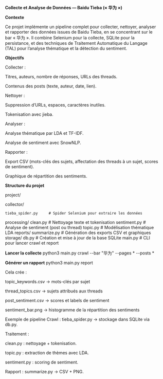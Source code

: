 **Collecte et Analyse de Données — Baidu Tieba (« 华为 »)**

**Contexte**

Ce projet implémente un pipeline complet pour collecter, nettoyer, analyser et rapporter des données issues de Baidu Tieba, en se concentrant sur le bar « 华为 ».
Il combine Selenium pour la collecte, SQLite pour la persistance, et des techniques de Traitement Automatique du Langage (TAL) pour l’analyse thématique et la détection du sentiment.

**Objectifs**

Collecter :

Titres, auteurs, nombre de réponses, URLs des threads.

Contenus des posts (texte, auteur, date, lien).

Nettoyer :

Suppression d’URLs, espaces, caractères inutiles.

Tokenisation avec jieba.

Analyser :

Analyse thématique par LDA et TF-IDF.

Analyse de sentiment avec SnowNLP.

Rapporter :

Export CSV (mots-clés des sujets, affectation des threads à un sujet, scores de sentiment).

Graphique de répartition des sentiments.

**Structure du projet**

project/

  collector/
  
    tieba_spider.py     # Spider Selenium pour extraire les données
    
  processing/
    clean.py            # Nettoyage texte et tokenisation
    sentiment.py        # Analyse de sentiment (post ou thread)
    topic.py            # Modélisation thématique LDA
  reports/
    summarize.py        # Génération des exports CSV et graphiques
  storage/
    db.py               # Création et mise à jour de la base SQLite
  main.py               # CLI pour lancer crawl et report

**Lancer la collecte**
  python3 main.py crawl --bar "华为" --pages * --posts *

**Générer un rapport**
python3 main.py report

Cela crée :

topic_keywords.csv → mots-clés par sujet

thread_topics.csv → sujets attribués aux threads

post_sentiment.csv → scores et labels de sentiment

sentiment_bar.png → histogramme de la répartition des sentiments

Exemple de pipeline
Crawl : tieba_spider.py → stockage dans SQLite via db.py.

Traitement :

clean.py : nettoyage + tokenisation.

topic.py : extraction de thèmes avec LDA.

sentiment.py : scoring de sentiment.

Rapport : summarize.py → CSV + PNG.
